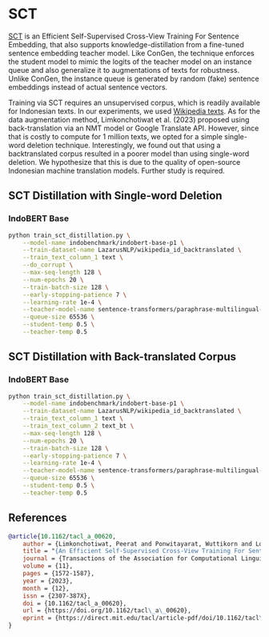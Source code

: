 # SCT

[SCT](https://github.com/mrpeerat/SCT) is an Efficient Self-Supervised Cross-View Training For Sentence Embedding, that also supports knowledge-distillation from a fine-tuned sentence embedding teacher model. Like ConGen, the technique enforces the student model to mimic the logits of the teacher model on an instance queue and also generalize it to augmentations of texts for robustness. Unlike ConGen, the instance queue is generated by random (fake) sentence embeddings instead of actual sentence vectors.

Training via SCT requires an unsupervised corpus, which is readily available for Indonesian texts. In our experiments, we used [Wikipedia texts](https://huggingface.co/datasets/LazarusNLP/wikipedia_id_20230520). As for the data augmentation method, Limkonchotiwat et al. (2023) proposed using back-translation via an NMT model or Google Translate API. However, since that is costly to compute for 1 million texts, we opted for a simple single-word deletion technique. Interestingly, we found out that using a backtranslated corpus resulted in a poorer model than using single-word deletion. We hypothesize that this is due to the quality of open-source Indonesian machine translation models. Further study is required.

## SCT Distillation with Single-word Deletion

### IndoBERT Base

```sh
python train_sct_distillation.py \
    --model-name indobenchmark/indobert-base-p1 \
    --train-dataset-name LazarusNLP/wikipedia_id_backtranslated \
    --train_text_column_1 text \
    --do_corrupt \
    --max-seq-length 128 \
    --num-epochs 20 \
    --train-batch-size 128 \
    --early-stopping-patience 7 \
    --learning-rate 1e-4 \
    --teacher-model-name sentence-transformers/paraphrase-multilingual-mpnet-base-v2 \
    --queue-size 65536 \
    --student-temp 0.5 \
    --teacher-temp 0.5
```

## SCT Distillation with Back-translated Corpus

### IndoBERT Base

```sh
python train_sct_distillation.py \
    --model-name indobenchmark/indobert-base-p1 \
    --train-dataset-name LazarusNLP/wikipedia_id_backtranslated \
    --train_text_column_1 text \
    --train_text_column_2 text_bt \
    --max-seq-length 128 \
    --num-epochs 20 \
    --train-batch-size 128 \
    --early-stopping-patience 7 \
    --learning-rate 1e-4 \
    --teacher-model-name sentence-transformers/paraphrase-multilingual-mpnet-base-v2 \
    --queue-size 65536 \
    --student-temp 0.5 \
    --teacher-temp 0.5
```

## References

```bibtex
@article{10.1162/tacl_a_00620,
    author = {Limkonchotiwat, Peerat and Ponwitayarat, Wuttikorn and Lowphansirikul, Lalita and Udomcharoenchaikit, Can and Chuangsuwanich, Ekapol and Nutanong, Sarana},
    title = "{An Efficient Self-Supervised Cross-View Training For Sentence Embedding}",
    journal = {Transactions of the Association for Computational Linguistics},
    volume = {11},
    pages = {1572-1587},
    year = {2023},
    month = {12},
    issn = {2307-387X},
    doi = {10.1162/tacl_a_00620},
    url = {https://doi.org/10.1162/tacl\_a\_00620},
    eprint = {https://direct.mit.edu/tacl/article-pdf/doi/10.1162/tacl\_a\_00620/2196817/tacl\_a\_00620.pdf},
}
```